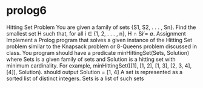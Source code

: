 # prolog6
Hitting Set Problem You are given a family of sets {S1, S2, . . . , Sn}. Find the smallest set H such that, for all i ∈ {1, 2, . . . , n}, H ∩ Si ̸= ∅. Assignment Implement a Prolog program that solves a given instance of the Hitting Set problem similar to the Knapsack problem or 8-Queens problem discussed in class. You program should have a predicate minHittingSet(Sets, Solution) where Sets is a given family of sets and Solution is a hitting set with minimum cardinality. For example, minHittingSet([[1], [1, 2], [1, 3], [2, 3, 4], [4]], Solution). should output Solution = [1, 4] A set is represented as a sorted list of distinct integers. Sets is a list of such sets
